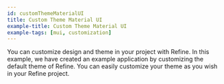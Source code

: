 ```yaml
---
id: customThemeMaterialUI
title: Custom Theme Material UI
example-title: Custom Theme Material UI
example-tags: [mui, customization]
---
```


You can customize design and theme in your project with Refine. In this example, we have created an example application by customizing the default theme of Refine. You can easily customize your theme as you wish in your Refine project.

<CodeSandboxExample path="customization-theme-material-ui" />
